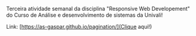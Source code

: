 Terceira atividade semanal da disciplina "Responsive Web Developement" do Curso de Análise e desenvolvimento de sistemas da Univali!

Link: [https://as-gaspar.github.io/pagination/](Clique aqui!)
